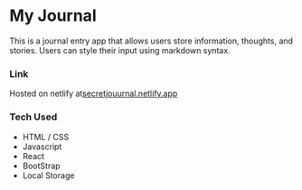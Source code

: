 # My Journal

This is a journal entry app that allows users store information, thoughts, and stories. Users can style their input using markdown syntax. 


 ### Link
Hosted on netlify at[secretjouurnal.netlify.app](secretjouurnal.netlify.app)

### Tech Used
* HTML / CSS
* Javascript
* React
* BootStrap 
* Local Storage

